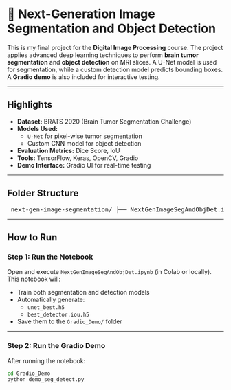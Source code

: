 # 🧠 Next-Generation Image Segmentation and Object Detection

This is my final project for the **Digital Image Processing** course. The project applies advanced deep learning techniques to perform **brain tumor segmentation** and **object detection** on MRI slices. A U-Net model is used for segmentation, while a custom detection model predicts bounding boxes. A **Gradio demo** is also included for interactive testing.

---

## Highlights

- **Dataset:** BRATS 2020 (Brain Tumor Segmentation Challenge)  
- **Models Used:**
  - `U-Net` for pixel-wise tumor segmentation
  - Custom CNN model for object detection
- **Evaluation Metrics:** Dice Score, IoU
- **Tools:** TensorFlow, Keras, OpenCV, Gradio
- **Demo Interface:** Gradio UI for real-time testing

---

## Folder Structure
<pre> next-gen-image-segmentation/ ├── NextGenImageSegAndObjDet.ipynb # Main project notebook ├── Gradio_Demo/ │ ├── demo_seg_detect.py # Gradio interface script │ ├── volume_9_slice_66.h5 # Sample input MRI volume │ ├── volume_211_slice_51.h5 # Sample input MRI volume │ ├── volume_340_slice_78.h5 # Sample input MRI volume │ ├── unet_best.h5 # Generated by notebook │ └── best_detector.iou.h5 # Generated by notebook ├── README.md # Project documentation </pre>

---

## How to Run

### Step 1: Run the Notebook

Open and execute `NextGenImageSegAndObjDet.ipynb` (in Colab or locally).  
This notebook will:
- Train both segmentation and detection models
- Automatically generate:
  - `unet_best.h5`
  - `best_detector.iou.h5`
- Save them to the `Gradio_Demo/` folder

---

### Step 2: Run the Gradio Demo

After running the notebook:

```bash
cd Gradio_Demo
python demo_seg_detect.py

